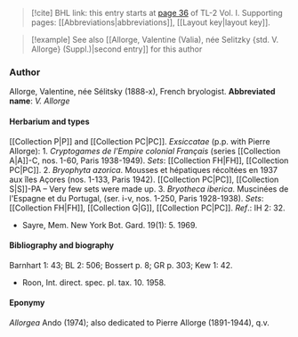 > [!cite] BHL link: this entry starts at [page 36](https://www.biodiversitylibrary.org/page/33120167) of TL-2 Vol. I.
> Supporting pages: [[Abbreviations|abbreviations]], [[Layout key|layout key]].

> [!example] See also [[Allorge, Valentine (Valia), née Selitzky {std. V. Allorge} (Suppl.)|second entry]] for this author

### Author

Allorge, Valentine, née Sélitsky (1888-x), French bryologist. 
**Abbreviated name**: *V. Allorge*

#### Herbarium and types

[[Collection P|P]] and [[Collection PC|PC]].
*Exsiccatae* (p.p. with Pierre Allorge): 1. *Cryptogames de l'Empire colonial Français* (series [[Collection A|A]]-C, nos. 1-60, Paris 1938-1949). *Sets*: [[Collection FH|FH]], [[Collection PC|PC]].
2. *Bryophyta azorica*. Mousses et hépatiques récoltées en 1937 aux îles Açores (nos. 1-133, Paris 1942). [[Collection PC|PC]], [[Collection S|S]]-PA – Very few sets were made up.
3. *Bryotheca iberica*. Muscinées de l'Espagne et du Portugal, (ser. i-v, nos. 1-250, Paris 1928-1938). *Sets*: [[Collection FH|FH]], [[Collection G|G]], [[Collection PC|PC]].
*Ref*.: IH 2: 32.
- Sayre, Mem. New York Bot. Gard. 19(1): 5. 1969.

#### Bibliography and biography

Barnhart 1: 43; BL 2: 506; Bossert p. 8; GR p. 303; Kew 1: 42.
- Roon, Int. direct. spec. pl. tax. 10. 1958.

#### Eponymy

*Allorgea* Ando (1974); also dedicated to Pierre Allorge (1891-1944), q.v.

